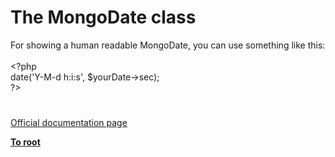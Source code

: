 # The MongoDate class




<div class="phpcode"><span class="html">
For showing a human readable MongoDate, you can use something like this:
<br>
<br><span class="default">&lt;?php
<br>date</span><span class="keyword">(</span><span class="string">&apos;Y-M-d h:i:s&apos;</span><span class="keyword">, </span><span class="default">$yourDate</span><span class="keyword">-&gt;</span><span class="default">sec</span><span class="keyword">);
<br></span><span class="default">?&gt;</span>
</span>
</div>
  

#

[Official documentation page](https://www.php.net/manual/en/class.mongodate.php)

**[To root](/README.md)**